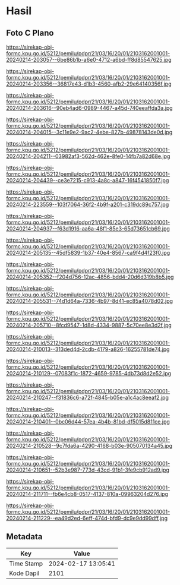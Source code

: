# Hasil

## Foto C Plano

https://sirekap-obj-formc.kpu.go.id/5212/pemilu/pdpr/21/03/16/20/01/2103162001001-20240214-203057--6be86b1b-a6e0-4712-a6bd-ff8d85547625.jpg

https://sirekap-obj-formc.kpu.go.id/5212/pemilu/pdpr/21/03/16/20/01/2103162001001-20240214-203356--36817e43-d1b3-4560-afb2-29e64140356f.jpg

https://sirekap-obj-formc.kpu.go.id/5212/pemilu/pdpr/21/03/16/20/01/2103162001001-20240214-203616--90eb4ad6-0989-4467-a45d-740eeaffda3a.jpg

https://sirekap-obj-formc.kpu.go.id/5212/pemilu/pdpr/21/03/16/20/01/2103162001001-20240214-204015--3c11e9e2-9ac2-4ebe-827b-49878143de0d.jpg

https://sirekap-obj-formc.kpu.go.id/5212/pemilu/pdpr/21/03/16/20/01/2103162001001-20240214-204211--03982af3-562d-462e-8fe0-14fb7a82d68e.jpg

https://sirekap-obj-formc.kpu.go.id/5212/pemilu/pdpr/21/03/16/20/01/2103162001001-20240214-204439--ce3e7215-c913-4a8c-a847-16f4541850f7.jpg

https://sirekap-obj-formc.kpu.go.id/5212/pemilu/pdpr/21/03/16/20/01/2103162001001-20240214-223559--103f7064-36f2-4b9f-a201-c319dc89c757.jpg

https://sirekap-obj-formc.kpu.go.id/5212/pemilu/pdpr/21/03/16/20/01/2103162001001-20240214-204937--f63d1916-aa6a-48f1-85e3-65d73651cb69.jpg

https://sirekap-obj-formc.kpu.go.id/5212/pemilu/pdpr/21/03/16/20/01/2103162001001-20240214-205135--45df5839-1b37-40e4-8567-ca9f4d4f23f0.jpg

https://sirekap-obj-formc.kpu.go.id/5212/pemilu/pdpr/21/03/16/20/01/2103162001001-20240214-205352--f204d756-12ac-4856-bdd4-20d6d319b8b5.jpg

https://sirekap-obj-formc.kpu.go.id/5212/pemilu/pdpr/21/03/16/20/01/2103162001001-20240214-205531--74d1d64a-7336-4b97-8d41-ec85a4078d02.jpg

https://sirekap-obj-formc.kpu.go.id/5212/pemilu/pdpr/21/03/16/20/01/2103162001001-20240214-205710--8fcd9547-1d8d-4334-9887-5c70ee8e3d2f.jpg

https://sirekap-obj-formc.kpu.go.id/5212/pemilu/pdpr/21/03/16/20/01/2103162001001-20240214-210013--313ded4d-2cdb-4179-a826-16255781de74.jpg

https://sirekap-obj-formc.kpu.go.id/5212/pemilu/pdpr/21/03/16/20/01/2103162001001-20240214-210129--07083f1c-1872-4659-9785-4db73d8d2e52.jpg

https://sirekap-obj-formc.kpu.go.id/5212/pemilu/pdpr/21/03/16/20/01/2103162001001-20240214-210247--f31836c6-a72f-4845-b05e-a1c4ac8eeaf2.jpg

https://sirekap-obj-formc.kpu.go.id/5212/pemilu/pdpr/21/03/16/20/01/2103162001001-20240214-210401--0bc06d44-57ea-4b4b-81bd-df5015d811ce.jpg

https://sirekap-obj-formc.kpu.go.id/5212/pemilu/pdpr/21/03/16/20/01/2103162001001-20240214-210528--9c7fda6a-4290-4168-b03e-905070134a45.jpg

https://sirekap-obj-formc.kpu.go.id/5212/pemilu/pdpr/21/03/16/20/01/2103162001001-20240214-210651--52b3e987-773d-43cd-91b1-3fe9cb912ad9.jpg

https://sirekap-obj-formc.kpu.go.id/5212/pemilu/pdpr/21/03/16/20/01/2103162001001-20240214-211711--fb6e4cb8-0517-4137-810a-09963204d276.jpg

https://sirekap-obj-formc.kpu.go.id/5212/pemilu/pdpr/21/03/16/20/01/2103162001001-20240214-211229--ea49d2ed-6eff-474d-bfd9-dc9e9dd99dff.jpg


## Metadata

| Key        | Value               |
| ---------- | ------------------- |
| Time Stamp | 2024-02-17 13:05:41 |
| Kode Dapil | 2101                |




